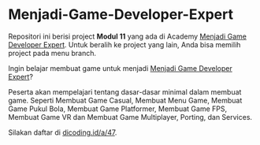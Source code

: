 # Menjadi-Game-Developer-Expert

Repositori ini berisi project **Modul 11** yang ada di Academy [Menjadi Game Developer Expert](https://www.dicoding.com/academies/47). Untuk beralih ke project yang lain, Anda bisa memilih project pada menu branch.

Ingin belajar membuat game untuk menjadi [Menjadi Game Developer Expert](https://www.dicoding.com/academies/47)?

Peserta akan mempelajari tentang dasar-dasar minimal dalam membuat game. Seperti Membuat Game Casual, Membuat Menu Game, Membuat Game Pukul Bola, Membuat Game Platformer, Membuat Game FPS, Membuat Game VR dan Membuat Game Multiplayer, Porting, dan Services.

Silakan daftar di [dicoding.id/a/47](https://www.dicoding.com/academies/47).
